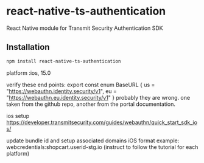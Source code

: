 # react-native-ts-authentication

React Native module for Transmit Security Authentication SDK

## Installation

```sh
npm install react-native-ts-authentication
```

platform :ios, 15.0


verify these end points:
  export const enum BaseURL {
    us = "https://webauthn.identity.security/v1",
    eu = "https://webauthn.eu.identity.security/v1"
  }
probably they are wrong. one taken from the github repo, another from the portal documentation.

ios setup
https://developer.transmitsecurity.com/guides/webauthn/quick_start_sdk_ios/


update bundle id and setup associated domains iOS format example: webcredentials:shopcart.userid-stg.io (instruct to follow the tutorial for each platform)
